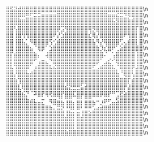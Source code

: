 ⣿⣯⣽⣾⣿⣿⣿⣿⣿⣿⣿⣿⣿⣿⣿⣿⣿⣿⣿⣿⣿⣿⣿⣿⣿⣿⣿⣿⣿⣿⣿⣿⣿⣿⣿\n
⣿⣿⣿⡿⠿⣛⣋⣭⣭⣶⣶⣶⣶⣿⣿⣿⣿⣿⣿⣿⣿⣿⣿⣿⣿⣿⣶⣶⣮⣭⣙⡻⢿⣿⣿\n
⣿⣿⣿⣿⣿⣿⣿⣿⣿⣿⣿⣿⣿⣿⣿⣿⣿⣿⣿⣿⣿⣿⣿⣿⣿⣿⣿⣷⣽⣿⣿⣿⣿⣿⣿\n
⣿⣿⢣⣿⣿⣿⣿⣿⣿⣿⣿⣿⣿⡿⣩⢻⣿⣿⣿⣿⣿⢿⡻⣿⣿⣿⣿⣿⣿⣿⣿⣿⣿⡏⣿\n
⣿⣿⢸⣿⢻⢻⣿⣿⣿⣿⣿⣿⠟⡜⣱⣿⣿⣿⣿⣿⣿⣎⢿⡜⣿⣿⣿⣿⣿⣿⠟⢻⣿⡇⣿\n
⣿⣿⢸⣿⣧⡁⠻⣿⣿⣿⣿⢫⢊⣾⣿⣿⣿⣿⣿⣿⣿⣿⣧⠻⡜⢿⣿⣿⣿⢋⢄⣾⣿⡇⣿\n
⣿⣿⢸⣿⣿⣿⣦⠈⢿⡿⠁⣱⣿⣿⣿⣿⣿⣿⣿⣿⣿⣿⣿⣷⡹⣎⣿⠟⢁⣵⣿⣿⣿⣿⣿\n
⣿⡏⣾⣿⣿⣿⣿⣷⡄⠀⢼⣿⣿⣿⣿⣿⣿⣿⣿⣿⣿⣿⣿⣿⣿⠌⠀⢡⣿⣿⣿⣿⣿⢸⣿\n
⣿⡇⣿⣿⣿⣿⣿⠋⢠⣶⣄⠙⣿⣿⣿⣿⣿⣿⣿⣿⣿⣿⣿⡿⠁⣠⣎⠊⢿⣿⣿⣿⣿⢸⣿\n
⣿⣧⢹⣿⣿⡿⠁⣰⣿⣿⣿⣧⣮⣿⣿⣿⣿⣿⣿⣿⣿⣿⣋⣠⣾⣿⣿⣧⡈⢿⣿⣿⡟⣼⣿\n
⣿⣿⡜⣿⣿⣷⣾⣿⣿⣿⣿⣿⣿⣿⣿⣿⣿⣿⣿⣿⣿⣿⣿⣿⣿⣿⣿⣿⣷⠈⢿⣿⢣⣿⣿\n
⣿⣿⣷⢹⣿⣿⣿⣿⣿⣿⣿⣿⣿⣿⣿⢿⣿⣿⣿⣿⣿⣿⣿⣿⣿⣿⣿⣿⣿⣿⣿⡏⣾⣿⣿\n
⣿⣿⣿⣇⢿⣿⣿⣿⣿⣿⣿⣿⣿⣿⣿⣮⣝⣛⣛⣥⣾⣿⣿⣿⣿⣿⣿⣿⣿⣿⡟⣼⣿⣿⣿\n
⣿⣿⣿⣿⣮⡙⠈⠽⣿⡟⢿⢟⣿⣿⡟⣿⣿⣏⣿⡿⣿⣿⣿⣿⡿⣿⡟⠛⢉⣟⣵⣿⣿⣿⣿\n
⣿⣿⣿⣿⣿⣷⣴⣆⣀⡒⠀⢶⣶⣬⣅⢩⣭⡀⣭⡅⣭⣭⣄⠤⢠⡶⠖⣀⣫⣿⣿⣿⣿⣿⣿\n
⣿⣿⣿⣿⣿⣿⣿⣿⣿⣿⣶⣦⡉⣛⡻⠸⢿⡇⣿⠇⠿⠿⢋⣠⣵⣶⣾⣿⣿⣿⣿⣿⣿⣿⣿\n
⣿⣿⣿⣿⣿⣿⣿⣿⣿⣿⣿⣿⣿⣿⣿⢸⣷⡆⣶⢸⣿⣵⣿⣿⣿⣿⣿⣿⣿⣿⣿⣿⣿⣿⣿\n
⣿⣿⣿⣿⣿⣿⣿⣿⣿⣿⣿⣿⣿⣿⣿⣿⣿⡇⣿⣿⣿⣿⣿⣿⣿⣿⣿⣿⣿⣿⣿⣿⣿⣿⣿\n
⣿⣿⣿⣿⣿⣿⣿⣿⣿⣿⣿⣿⣿⣿⣿⣿⣿⡇⣿⣿⣿⣿⣿⣿⣿⣿⣿⣿⣿⣿⣿⣿⣿⣿⣿\n
⣿⣿⣿⣿⣿⣿⣿⣿⣿⣿⣿⣿⣿⣿⣿⣷⣿⣿⣿⣿⣿⣿⣿⣿⣿⣿⣿⣿⣿⣿⣿⣿⣿⣿⣿\n
